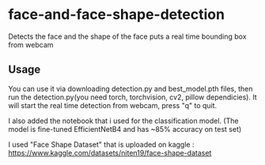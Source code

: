 # face-and-face-shape-detection
Detects the face and the shape of the face puts a real time bounding box from webcam

## Usage
You can use it via downloading detection.py and best_model.pth files, then run the detection.py(you need torch, torchvision, cv2, pillow dependicies). It will start the real time detection from webcam, press "q" to quit.

I also added the notebook that i used for the classification model. (The model is fine-tuned EfficientNetB4 and has ~85% accuracy on test set)

I used "Face Shape Dataset" that is uploaded on kaggle : https://www.kaggle.com/datasets/niten19/face-shape-dataset
